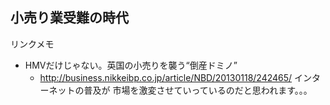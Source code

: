 ## 小売り業受難の時代

リンクメモ
* HMVだけじゃない。英国の小売りを襲う“倒産ドミノ” 
  * http://business.nikkeibp.co.jp/article/NBD/20130118/242465/
インターネットの普及が 市場を激変させていっているのだと思われます。。。

